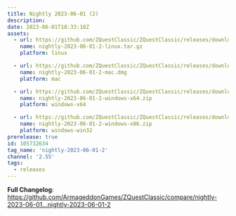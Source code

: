 ```yaml
---
title: Nightly 2023-06-01 (2)
description: 
date: 2023-06-01T18:33:18Z
assets: 
  - url: https://github.com/ZQuestClassic/ZQuestClassic/releases/download/nightly-2023-06-01-2/nightly-2023-06-01-2-linux.tar.gz
    name: nightly-2023-06-01-2-linux.tar.gz
    platform: linux

  - url: https://github.com/ZQuestClassic/ZQuestClassic/releases/download/nightly-2023-06-01-2/nightly-2023-06-01-2-mac.dmg
    name: nightly-2023-06-01-2-mac.dmg
    platform: mac

  - url: https://github.com/ZQuestClassic/ZQuestClassic/releases/download/nightly-2023-06-01-2/nightly-2023-06-01-2-windows-x64.zip
    name: nightly-2023-06-01-2-windows-x64.zip
    platform: windows-x64

  - url: https://github.com/ZQuestClassic/ZQuestClassic/releases/download/nightly-2023-06-01-2/nightly-2023-06-01-2-windows-x86.zip
    name: nightly-2023-06-01-2-windows-x86.zip
    platform: windows-win32
prerelease: true
id: 105732634
tag_name: 'nightly-2023-06-01-2'
channel: '2.55'
tags:
  - releases
---
```


**Full Changelog**: https://github.com/ArmageddonGames/ZQuestClassic/compare/nightly-2023-06-01...nightly-2023-06-01-2
